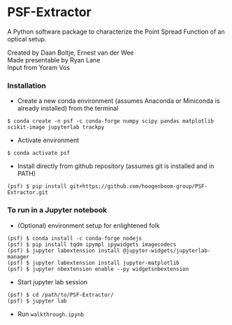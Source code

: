 # PSF-Extractor
A Python software package to characterize the Point Spread Function of an optical setup.

Created by Daan Boltje, Ernest van der Wee  
Made presentable by Ryan Lane  
Input from Yoram Vos

### Installation
* Create a new conda environment (assumes Anaconda or Miniconda is already installed) from the terminal
```
$ conda create -n psf -c conda-forge numpy scipy pandas matplotlib scikit-image jupyterlab trackpy
```

* Activate environment
```
$ conda activate psf
```

* Install directly from github repository (assumes git is installed and in PATH)
```
(psf) $ pip install git+https://github.com/hoogenboom-group/PSF-Extractor.git
```


### To run in a Jupyter notebook
* (Optional) environment setup for enlightened folk
```
(psf) $ conda install -c conda-forge nodejs
(psf) $ pip install tqdm ipympl ipywidgets imagecodecs
(psf) $ jupyter labextension install @jupyter-widgets/jupyterlab-manager
(psf) $ jupyter labextension install jupyter-matplotlib
(psf) $ jupyter nbextension enable --py widgetsnbextension
```

* Start jupyter lab session
```
(psf) $ cd /path/to/PSF-Extractor/
(psf) $ jupyter lab
```

* Run `walkthrough.ipynb`
